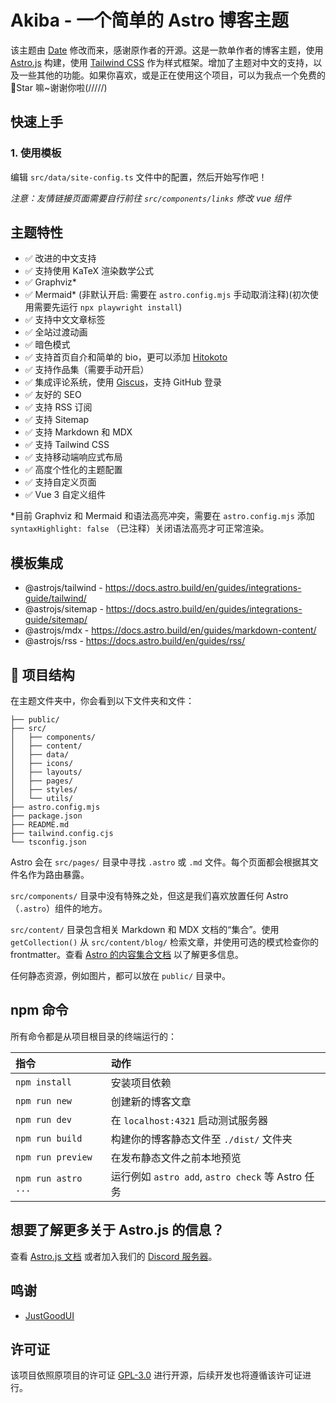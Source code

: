 # Akiba - 一个简单的 Astro 博客主题

该主题由 [Date](https://github.com/JustGoodUI/dante-astro-theme) 修改而来，感谢原作者的开源。这是一款单作者的博客主题，使用 [Astro.js](https://astro.build/) 构建，使用 [Tailwind CSS](https://tailwindcss.com/) 作为样式框架。增加了主题对中文的支持，以及一些其他的功能。如果你喜欢，或是正在使用这个项目，可以为我点一个免费的 🌟Star 嘛~谢谢你啦(/////)

## 快速上手

### 1. 使用模板

编辑 `src/data/site-config.ts` 文件中的配置，然后开始写作吧！

_注意：友情链接页面需要自行前往 `src/components/links` 修改 vue 组件_

## 主题特性

- ✅ 改进的中文支持
- ✅ 支持使用 KaTeX 渲染数学公式
- ✅ Graphviz\*
- ✅ Mermaid\* (非默认开启: 需要在 `astro.config.mjs` 手动取消注释)(初次使用需要先运行 `npx playwright install`)
- ✅ 支持中文文章标签
- ✅ 全站过渡动画
- ✅ 暗色模式
- ✅ 支持首页自介和简单的 bio，更可以添加 [Hitokoto](https://hitokoto.cn/)
- ✅ 支持作品集（需要手动开启）
- ✅ 集成评论系统，使用 [Giscus](https://giscus.app/)，支持 GitHub 登录
- ✅ 友好的 SEO
- ✅ 支持 RSS 订阅
- ✅ 支持 Sitemap
- ✅ 支持 Markdown 和 MDX
- ✅ 支持 Tailwind CSS
- ✅ 支持移动端响应式布局
- ✅ 高度个性化的主题配置
- ✅ 支持自定义页面
- ✅ Vue 3 自定义组件

\*目前 Graphviz 和 Mermaid 和语法高亮冲突，需要在 `astro.config.mjs` 添加 `syntaxHighlight: false` （已注释）关闭语法高亮才可正常渲染。

## 模板集成

- @astrojs/tailwind - https://docs.astro.build/en/guides/integrations-guide/tailwind/
- @astrojs/sitemap - https://docs.astro.build/en/guides/integrations-guide/sitemap/
- @astrojs/mdx - https://docs.astro.build/en/guides/markdown-content/
- @astrojs/rss - https://docs.astro.build/en/guides/rss/

## 🚀 项目结构

在主题文件夹中，你会看到以下文件夹和文件：

```text
├── public/
├── src/
│   ├── components/
│   ├── content/
│   ├── data/
│   ├── icons/
│   ├── layouts/
│   ├── pages/
│   ├── styles/
│   └── utils/
├── astro.config.mjs
├── package.json
├── README.md
├── tailwind.config.cjs
└── tsconfig.json
```

Astro 会在 `src/pages/` 目录中寻找 `.astro` 或 `.md` 文件。每个页面都会根据其文件名作为路由暴露。

`src/components/` 目录中没有特殊之处，但这是我们喜欢放置任何 Astro（`.astro`）组件的地方。

`src/content/` 目录包含相关 Markdown 和 MDX 文档的“集合”。使用 `getCollection()` 从 `src/content/blog/` 检索文章，并使用可选的模式检查你的 frontmatter。查看 [Astro 的内容集合文档](https://docs.astro.build/en/guides/content-collections/) 以了解更多信息。

任何静态资源，例如图片，都可以放在 `public/` 目录中。

## npm 命令

所有命令都是从项目根目录的终端运行的：

| 指令                | 动作                                              |
| :------------------ | :------------------------------------------------ |
| `npm install`       | 安装项目依赖                                      |
| `npm run new`       | 创建新的博客文章                                  |
| `npm run dev`       | 在 `localhost:4321` 启动测试服务器                |
| `npm run build`     | 构建你的博客静态文件至 `./dist/` 文件夹           |
| `npm run preview`   | 在发布静态文件之前本地预览                        |
| `npm run astro ...` | 运行例如 `astro add`, `astro check` 等 Astro 任务 |

## 想要了解更多关于 Astro.js 的信息？

查看 [Astro.js 文档](https://docs.astro.build) 或者加入我们的 [Discord 服务器](https://astro.build/chat)。

## 鸣谢

- [JustGoodUI](https://github.com/JustGoodUI/)

## 许可证

该项目依照原项目的许可证 [GPL-3.0](https://github.com/mitian233/astro-theme-akiba/blob/main/LICENSE) 进行开源，后续开发也将遵循该许可证进行。
